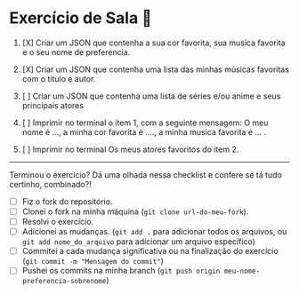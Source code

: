 # Exercício de Sala 🏫  

1. [X] Criar um JSON que contenha a sua cor favorita, sua musica favorita e o seu nome de preferencia.
2. [X] Criar um JSON que contenha uma lista das minhas músicas favoritas com o titulo e autor.
3. [ ] Criar um JSON que contenha uma lista de séries e/ou anime e seus principais atores

4. [ ] Imprimir no terminal o item 1, com a seguinte mensagem: O meu nome é ..., a minha cor favorita é ...., a minha musica favorita é ... . 

5. [ ] Imprimir no terminal Os meus atores favoritos do item 2.
---

Terminou o exercício? Dá uma olhada nessa checklist e confere se tá tudo certinho, combinado?!

- [ ] Fiz o fork do repositório.
- [ ] Clonei o fork na minha máquina (`git clone url-do-meu-fork`).
- [ ] Resolvi o exercício.
- [ ] Adicionei as mudanças. (`git add .` para adicionar todos os arquivos, ou `git add nome_do_arquivo` para adicionar um arquivo específico)
- [ ] Commitei a cada mudança significativa ou na finalização do exercício (`git commit -m "Mensagem do commit"`)
- [ ] Pushei os commits na minha branch (`git push origin meu-nome-preferencia-sobrenome`)
